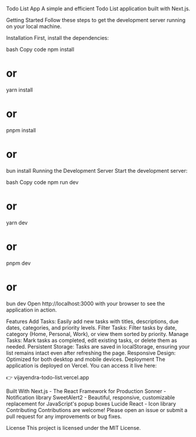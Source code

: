 Todo List App
A simple and efficient Todo List application built with Next.js.

Getting Started
Follow these steps to get the development server running on your local machine.

Installation
First, install the dependencies:

bash
Copy code
npm install
# or
yarn install
# or
pnpm install
# or
bun install
Running the Development Server
Start the development server:

bash
Copy code
npm run dev
# or
yarn dev
# or
pnpm dev
# or
bun dev
Open http://localhost:3000 with your browser to see the application in action.

Features
Add Tasks: Easily add new tasks with titles, descriptions, due dates, categories, and priority levels.
Filter Tasks: Filter tasks by date, category (Home, Personal, Work), or view them sorted by priority.
Manage Tasks: Mark tasks as completed, edit existing tasks, or delete them as needed.
Persistent Storage: Tasks are saved in localStorage, ensuring your list remains intact even after refreshing the page.
Responsive Design: Optimized for both desktop and mobile devices.
Deployment
The application is deployed on Vercel. You can access it live here:

👉 vijayendra-todo-list.vercel.app

Built With
Next.js - The React Framework for Production
Sonner - Notification library
SweetAlert2 - Beautiful, responsive, customizable replacement for JavaScript's popup boxes
Lucide React - Icon library
Contributing
Contributions are welcome! Please open an issue or submit a pull request for any improvements or bug fixes.

License
This project is licensed under the MIT License.